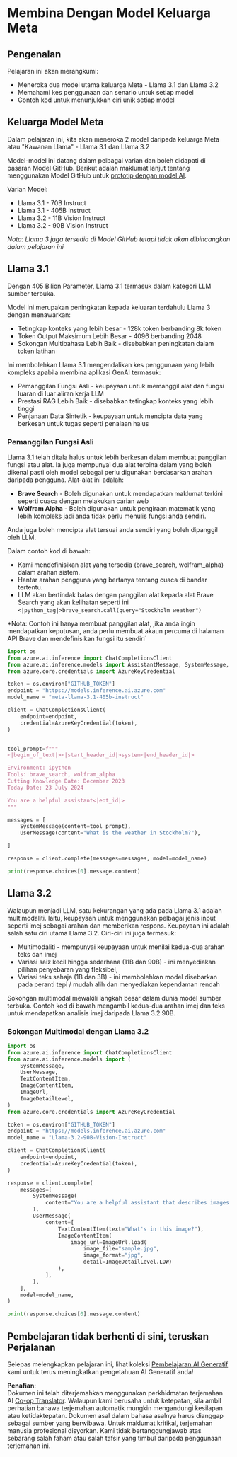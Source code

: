 <!--
CO_OP_TRANSLATOR_METADATA:
{
  "original_hash": "4c2a0b0c738b649ef049fb99a23be661",
  "translation_date": "2025-05-20T11:14:21+00:00",
  "source_file": "21-meta/README.md",
  "language_code": "ms"
}
-->
# Membina Dengan Model Keluarga Meta

## Pengenalan

Pelajaran ini akan merangkumi:

- Meneroka dua model utama keluarga Meta - Llama 3.1 dan Llama 3.2
- Memahami kes penggunaan dan senario untuk setiap model
- Contoh kod untuk menunjukkan ciri unik setiap model

## Keluarga Model Meta

Dalam pelajaran ini, kita akan meneroka 2 model daripada keluarga Meta atau "Kawanan Llama" - Llama 3.1 dan Llama 3.2

Model-model ini datang dalam pelbagai varian dan boleh didapati di pasaran Model GitHub. Berikut adalah maklumat lanjut tentang menggunakan Model GitHub untuk [prototip dengan model AI](https://docs.github.com/en/github-models/prototyping-with-ai-models?WT.mc_id=academic-105485-koreyst).

Varian Model:
- Llama 3.1 - 70B Instruct
- Llama 3.1 - 405B Instruct
- Llama 3.2 - 11B Vision Instruct
- Llama 3.2 - 90B Vision Instruct

*Nota: Llama 3 juga tersedia di Model GitHub tetapi tidak akan dibincangkan dalam pelajaran ini*

## Llama 3.1

Dengan 405 Bilion Parameter, Llama 3.1 termasuk dalam kategori LLM sumber terbuka.

Model ini merupakan peningkatan kepada keluaran terdahulu Llama 3 dengan menawarkan:

- Tetingkap konteks yang lebih besar - 128k token berbanding 8k token
- Token Output Maksimum Lebih Besar - 4096 berbanding 2048
- Sokongan Multibahasa Lebih Baik - disebabkan peningkatan dalam token latihan

Ini membolehkan Llama 3.1 mengendalikan kes penggunaan yang lebih kompleks apabila membina aplikasi GenAI termasuk:
- Pemanggilan Fungsi Asli - keupayaan untuk memanggil alat dan fungsi luaran di luar aliran kerja LLM
- Prestasi RAG Lebih Baik - disebabkan tetingkap konteks yang lebih tinggi
- Penjanaan Data Sintetik - keupayaan untuk mencipta data yang berkesan untuk tugas seperti penalaan halus

### Pemanggilan Fungsi Asli

Llama 3.1 telah ditala halus untuk lebih berkesan dalam membuat panggilan fungsi atau alat. Ia juga mempunyai dua alat terbina dalam yang boleh dikenal pasti oleh model sebagai perlu digunakan berdasarkan arahan daripada pengguna. Alat-alat ini adalah:

- **Brave Search** - Boleh digunakan untuk mendapatkan maklumat terkini seperti cuaca dengan melakukan carian web
- **Wolfram Alpha** - Boleh digunakan untuk pengiraan matematik yang lebih kompleks jadi anda tidak perlu menulis fungsi anda sendiri.

Anda juga boleh mencipta alat tersuai anda sendiri yang boleh dipanggil oleh LLM.

Dalam contoh kod di bawah:

- Kami mendefinisikan alat yang tersedia (brave_search, wolfram_alpha) dalam arahan sistem.
- Hantar arahan pengguna yang bertanya tentang cuaca di bandar tertentu.
- LLM akan bertindak balas dengan panggilan alat kepada alat Brave Search yang akan kelihatan seperti ini `<|python_tag|>brave_search.call(query="Stockholm weather")`

*Nota: Contoh ini hanya membuat panggilan alat, jika anda ingin mendapatkan keputusan, anda perlu membuat akaun percuma di halaman API Brave dan mendefinisikan fungsi itu sendiri`

```python 
import os
from azure.ai.inference import ChatCompletionsClient
from azure.ai.inference.models import AssistantMessage, SystemMessage, UserMessage
from azure.core.credentials import AzureKeyCredential

token = os.environ["GITHUB_TOKEN"]
endpoint = "https://models.inference.ai.azure.com"
model_name = "meta-llama-3.1-405b-instruct"

client = ChatCompletionsClient(
    endpoint=endpoint,
    credential=AzureKeyCredential(token),
)


tool_prompt=f"""
<|begin_of_text|><|start_header_id|>system<|end_header_id|>

Environment: ipython
Tools: brave_search, wolfram_alpha
Cutting Knowledge Date: December 2023
Today Date: 23 July 2024

You are a helpful assistant<|eot_id|>
"""

messages = [
    SystemMessage(content=tool_prompt),
    UserMessage(content="What is the weather in Stockholm?"),

]

response = client.complete(messages=messages, model=model_name)

print(response.choices[0].message.content)
```

## Llama 3.2

Walaupun menjadi LLM, satu kekurangan yang ada pada Llama 3.1 adalah multimodaliti. Iaitu, keupayaan untuk menggunakan pelbagai jenis input seperti imej sebagai arahan dan memberikan respons. Keupayaan ini adalah salah satu ciri utama Llama 3.2. Ciri-ciri ini juga termasuk:

- Multimodaliti - mempunyai keupayaan untuk menilai kedua-dua arahan teks dan imej
- Variasi saiz kecil hingga sederhana (11B dan 90B) - ini menyediakan pilihan penyebaran yang fleksibel,
- Variasi teks sahaja (1B dan 3B) - ini membolehkan model disebarkan pada peranti tepi / mudah alih dan menyediakan kependaman rendah

Sokongan multimodal mewakili langkah besar dalam dunia model sumber terbuka. Contoh kod di bawah mengambil kedua-dua arahan imej dan teks untuk mendapatkan analisis imej daripada Llama 3.2 90B.

### Sokongan Multimodal dengan Llama 3.2

```python 
import os
from azure.ai.inference import ChatCompletionsClient
from azure.ai.inference.models import (
    SystemMessage,
    UserMessage,
    TextContentItem,
    ImageContentItem,
    ImageUrl,
    ImageDetailLevel,
)
from azure.core.credentials import AzureKeyCredential

token = os.environ["GITHUB_TOKEN"]
endpoint = "https://models.inference.ai.azure.com"
model_name = "Llama-3.2-90B-Vision-Instruct"

client = ChatCompletionsClient(
    endpoint=endpoint,
    credential=AzureKeyCredential(token),
)

response = client.complete(
    messages=[
        SystemMessage(
            content="You are a helpful assistant that describes images in details."
        ),
        UserMessage(
            content=[
                TextContentItem(text="What's in this image?"),
                ImageContentItem(
                    image_url=ImageUrl.load(
                        image_file="sample.jpg",
                        image_format="jpg",
                        detail=ImageDetailLevel.LOW)
                ),
            ],
        ),
    ],
    model=model_name,
)

print(response.choices[0].message.content)
```

## Pembelajaran tidak berhenti di sini, teruskan Perjalanan

Selepas melengkapkan pelajaran ini, lihat koleksi [Pembelajaran AI Generatif](https://aka.ms/genai-collection?WT.mc_id=academic-105485-koreyst) kami untuk terus meningkatkan pengetahuan AI Generatif anda!

**Penafian**:  
Dokumen ini telah diterjemahkan menggunakan perkhidmatan terjemahan AI [Co-op Translator](https://github.com/Azure/co-op-translator). Walaupun kami berusaha untuk ketepatan, sila ambil perhatian bahawa terjemahan automatik mungkin mengandungi kesilapan atau ketidaktepatan. Dokumen asal dalam bahasa asalnya harus dianggap sebagai sumber yang berwibawa. Untuk maklumat kritikal, terjemahan manusia profesional disyorkan. Kami tidak bertanggungjawab atas sebarang salah faham atau salah tafsir yang timbul daripada penggunaan terjemahan ini.